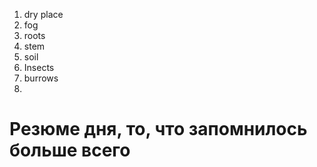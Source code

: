 

1. dry place
2. fog
3. roots
4. stem
5. soil
6. Insects
7. burrows
8. 






# Резюме дня, то, что запомнилось больше всего
